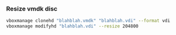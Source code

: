 ### Resize vmdk disc

```bash
vboxmanage clonehd "blahblah.vmdk" "blahblah.vdi" --format vdi
vboxmanage modifyhd "blahblah.vdi" --resize 204800
```

